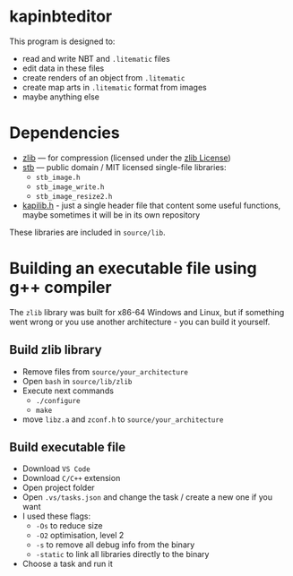 # kapinbteditor
This program is designed to:
- read and write NBT and `.litematic` files
- edit data in these files
- create renders of an object from `.litematic`
- create map arts in `.litematic` format from images
- maybe anything else

# Dependencies

- [zlib](https://www.zlib.net/) — for compression (licensed under the [zlib License](https://opensource.org/licenses/Zlib))
- [stb](https://github.com/nothings/stb) — public domain / MIT licensed single-file libraries:
  - `stb_image.h`
  - `stb_image_write.h`
  - `stb_image_resize2.h`
- [kapilib.h](https://github.com/kapi3217/kapinbteditor/blob/main/source/lib/kapilib.h) - just a single header file that content some useful functions, maybe sometimes it will be in its own repository
  
These libraries are included in `source/lib`.
# Building an executable file using g++ compiler
The `zlib` library was built for x86-64 Windows and Linux, but if something went wrong or you use another architecture - you can build it yourself.

## Build zlib library
- Remove files from `source/your_architecture`
- Open `bash` in `source/lib/zlib`
- Execute next commands
  - `./configure`
  - `make`
- move `libz.a` and `zconf.h` to `source/your_architecture`
  
## Build executable file
- Download `VS Code`
- Download `C/C++` extension
- Open project folder
- Open `.vs/tasks.json` and change the task / create a new one if you want
- I used these flags:
  - `-Os` to reduce size
  - `-O2` optimisation, level 2
  - `-s` to remove all debug info from the binary
  - `-static` to link all libraries directly to the binary
- Choose a task and run it
